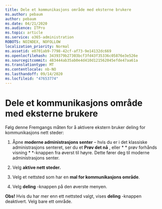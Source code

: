 ```yaml
---
title: Dele et kommunikasjons område med eksterne brukere
ms.author: pebaum
author: pebaum
ms.date: 04/21/2020
ms.audience: ITPro
ms.topic: article
ms.service: o365-administration
ROBOTS: NOINDEX, NOFOLLOW
localization_priority: Normal
ms.assetid: e0701ab9-7798-42cf-af73-9e14132dc669
ms.openlocfilehash: 3439379b27303bcf3fd43f35336c05876e3e526e
ms.sourcegitcommit: 483444ab35ab0e4d410d121562045efde47aa61a
ms.translationtype: MT
ms.contentlocale: nb-NO
ms.lasthandoff: 09/14/2020
ms.locfileid: "47653774"
---
```

# <a name="share-a-communication-site-with-external-users"></a>Dele et kommunikasjons område med eksterne brukere

Følg denne Fremgangs måten for å aktivere ekstern bruker deling for kommunikasjons nett steder: 
  
1. Åpne **moderne administrasjons senter** – hvis du er i det klassiske administrasjons senteret, ser du et **Prøv det nå** , eller * * prøv forhånds visning * *-knappen fra øverst til høyre. Dette fører deg til moderne administrasjons senter. 
  
2. Velg **aktive nett steder.**
  
3. Velg et nettsted som har en **mal for kommunikasjons område**. 
  
4. Velg **deling** -knappen på den øverste menyen. 
  
 **Obs!** Hvis du har mer enn ett nettsted valgt, vises **deling** -knappen deaktivert. Velg bare ett område. 
  

